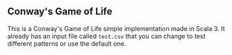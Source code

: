 ## Conway's Game of Life

This is a Conway's Game of Life simple implementation made in Scala 3. It already has an input file called `test.csv` that you can change to test different patterns or use the default one.